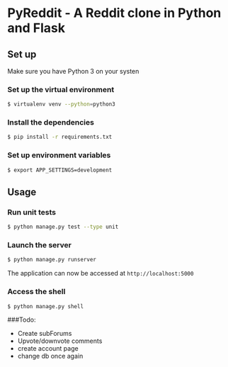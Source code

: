 # PyReddit - A Reddit clone in Python and Flask

## Set up

Make sure you have Python 3 on your systen

### Set up the virtual environment

```bash
$ virtualenv venv --python=python3
```

### Install the dependencies

```bash
$ pip install -r requirements.txt
```

### Set up environment variables

```bash
$ export APP_SETTINGS=development
```

## Usage

### Run unit tests

```bash
$ python manage.py test --type unit
```

### Launch the server

```bash
$ python manage.py runserver
```

The application can now be accessed at `http://localhost:5000`

### Access the shell

```bash
$ python manage.py shell
```

###Todo:
* Create subForums
* Upvote/downvote comments
* create account page
* change db once again

